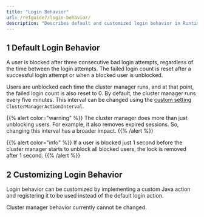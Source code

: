 ```yaml
---
title: "Login Behavior"
url: /refguide7/login-behavior/
description: "Describes default and customized login behavior in Runtime."
---
```


## 1 Default Login Behavior

A user is blocked after three consecutive bad login attempts, regardless of the time between the login attempts. The failed login count is reset after a successful login attempt or when a blocked user is unblocked.

Users are unblocked each time the cluster manager runs, and at that point, the failed login count is also reset to 0. By default, the cluster manager runs every five minutes. This interval can be changed using the [custom setting](/refguide7/custom-settings/) `ClusterManagerActionInterval`.

{{% alert color="warning" %}}
The cluster manager does more than just unblocking users. For example, it also removes expired sessions. So, changing this interval has a broader impact.
{{% /alert %}}

{{% alert color="info" %}}
If a user is blocked just 1 second before the cluster manager starts to unblock all blocked users, the lock is removed after 1 second.
{{% /alert %}}

## 2 Customizing Login Behavior

Login behavior can be customized by implementing a custom Java action and registering it to be used instead of the default login action.

Cluster manager behavior currently cannot be changed.
